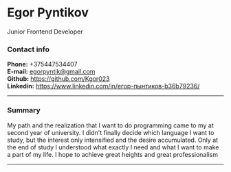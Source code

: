 # Egor Pyntikov

Junior Frontend Developer

### Contact info

**Phone:** +375447534407<br>
**E-mail:** egorpyntik@gmail.com<br>
**Github:** https://github.com/Kgor023<br>
**Linkedin:** https://www.linkedin.com/in/егор-пынтиков-b36b79236/

 ---

### Summary

My path and the realization that I want to do programming came to my at second year of university. I didn't finally decide which language I want to study, but the interest only intensified and the desire accumulated. Only at the end of study I understood what exactly I need and what I want to make a part of my life. I hope to achieve great heights and great professionalism

---

